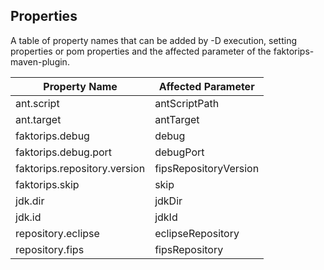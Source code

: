 ## Properties

A table of property names that can be added by -D execution, setting properties or pom properties and the affected parameter of the faktorips-maven-plugin.

|Property Name|Affected Parameter|
|-------------|------------------|
|ant.script|antScriptPath|
|ant.target|antTarget|
|faktorips.debug|debug|
|faktorips.debug.port|debugPort|
|faktorips.repository.version|fipsRepositoryVersion|
|faktorips.skip|skip|
|jdk.dir|jdkDir|
|jdk.id |jdkId|
|repository.eclipse|eclipseRepository|
|repository.fips|fipsRepository|
